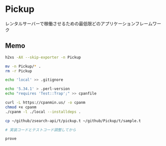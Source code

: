 # Pickup

レンタルサーバーで稼働させるための最低限どのアプリケーションフレームワーク

## Memo

```zsh
h2xs -AX --skip-exporter -n Pickup

mv -n Pickup/* .
rm -r Pickup

echo 'local' >> .gitignore

echo '5.34.1' > .perl-version
echo "requires 'Test::Trap';" >> cpanfile

curl -L https://cpanmin.us/ -o cpanm
chmod +x cpanm
./cpanm -l ./local --installdeps .

cp ~/github/zsearch-api/t/pickup.t ~/github/Pickup/t/sample.t

# 実装コードとテストコード調整してから

prove
```
